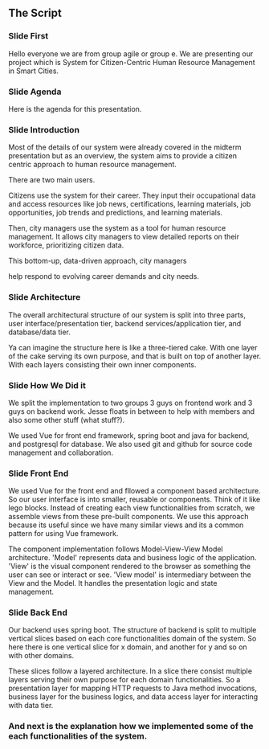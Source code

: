 ## The Script

### Slide First
Hello everyone we are from group agile or group e. We are presenting our project which is System for Citizen-Centric Human Resource Management in Smart Cities.

### Slide Agenda
Here is the agenda for this presentation.

### Slide Introduction
Most of the details of our system were already covered in the midterm presentation but as an overview, the system aims to provide a citizen centric approach to human resource management. 

There are two main users.

Citizens use the system for their career. They input their occupational data and access resources like job news, certifications, learning materials, job opportunities, job trends and predictions, and learning materials.

Then, city managers use the system as a tool for human resource management. It allows city managers to view detailed reports on their workforce, prioritizing citizen data. 

This bottom-up, data-driven approach, city managers

 help respond to evolving career demands and city needs. 

### Slide Architecture
The overall architectural structure of our system is split into three parts, user interface/presentation tier, backend services/application tier, and database/data tier. 

Ya can imagine the structure here is like a three-tiered cake. With one layer of the cake serving its own purpose, and that is built on top of another layer. With each layers consisting their own inner components.

### Slide How We Did it
We split the implementation to two groups 3 guys on frontend work and 3 guys on backend work. Jesse floats in between to help with members and also some other stuff (what stuff?).

We used Vue for front end framework, spring boot and java for backend, and postgresql for database. We also used git and github for source code management and collaboration.

### Slide Front End
We used Vue for the front end and fllowed a component based architecture. So our user interface is into smaller, reusable or components. Think of it like lego blocks. Instead of creating each view functionalities from scratch, we assemble views from these pre-built components. We use this approach because its useful since we have many similar views and its a common pattern for using Vue framework.

The component implementation follows Model-View-View Model architecture. 'Model' represents data and business logic of the application. 'View' is the visual component rendered to the browser as something the user can see or interact or see. 'View model' is intermediary between the View and the Model. It handles the presentation logic and state management. 

### Slide Back End
Our backend uses spring boot. The structure of backend is split to multiple vertical slices based on each core functionalities domain of the system. So here there is one vertical slice for x domain, and another for y and so on with other domains. 

These slices follow a layered architecture. In a slice there consist multiple layers serving their own purpose for each domain functionalities. So a presentation layer for mapping HTTP requests to Java method invocations, business layer for the business logics, and data access layer for interacting with data tier.

### And next is the explanation how we implemented some of the each functionalities of the system.